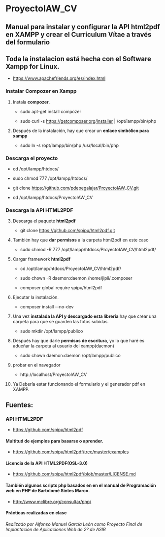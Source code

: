 # ProyectoIAW_CV
## Manual para instalar y configurar la API html2pdf en XAMPP y crear el Currículum Vítae a través del formulario
## Toda la instalacion está hecha con el Software Xampp for Linux.
- https://www.apachefriends.org/es/index.html
### Instalar Compozer en Xampp

1. Instala **compozer**.

      - sudo apt-get install compozer 

      - sudo curl -s https://getcomposer.org/installer | /opt/lampp/bin/php

2. Después de la instalación, hay que crear un **enlace simbólico para xampp**

      - sudo ln -s /opt/lampp/bin/php /usr/local/bin/php

### Descarga el proyecto

  - cd /opt/lampp/htdocs/
  - sudo chmod 777 /opt/lampp/htdocs/
      
  - git clone https://github.com/pdepegalajar/ProyectoIAW_CV.git

  - cd /opt/lampp/htdocs/ProyectoIAW_CV


### Descarga la API HTML2PDF

3. Descarga el paquete **html2pdf**

      - git clone https://github.com/spipu/html2pdf.git

4. También hay que **dar permisos** a la carpeta html2pdf en este caso

      - sudo chmod -R 777 /opt/lampp/htdocs/ProyectoIAW_CV/html2pdf/

5. Cargar framework **html2pdf**

      - cd /opt/lampp/htdocs/ProyectoIAW_CV/html2pdf/
      
      - sudo chown -R daemon:daemon /home/jipii/.composer

      - composer global require spipu/html2pdf

6. Ejecutar la instalación.

      - composer install --no-dev

7. Una vez **instalada la API y descargado esta librería** hay que crear una carpeta para que se guarden las fotos subidas.

      - sudo mkdir /opt/lampp/publico

8. Después hay que darle **permisos de escritura**, yo lo que haré es adueñar la carpeta al usuario del xampp(daemon)

      - sudo chown daemon:daemon /opt/lampp/publico

9. probar en el navegador

      - http://localhost/ProyectoIAW_CV

10. Ya Debería estar funcionando el formulario y el generador pdf en XAMPP.

## Fuentes:

### API HTML2PDF

- https://github.com/spipu/html2pdf

#### Multitud de ejemplos para basarse o aprender.

- https://github.com/spipu/html2pdf/tree/master/examples

#### Licencia de la API HTML2PDF(OSL-3.0)

- https://github.com/spipu/html2pdf/blob/master/LICENSE.md

#### También algunos scripts php basados en en el manual de Programación web en PHP de Bartolomé Sintes Marco.

- http://www.mclibre.org/consultar/php/

#### Prácticas realizadas en clase


###### Realizado por Alfonso Manuel García León como Proyecto Final de Implantación de Aplicaciones Web de 2º de ASIR
